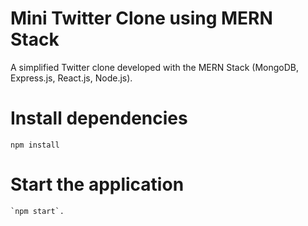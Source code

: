 # Mini Twitter Clone using MERN Stack

A simplified Twitter clone developed with the MERN Stack (MongoDB, Express.js, React.js, Node.js).


# Install dependencies

   `npm install`


# Start the application

    `npm start`.
